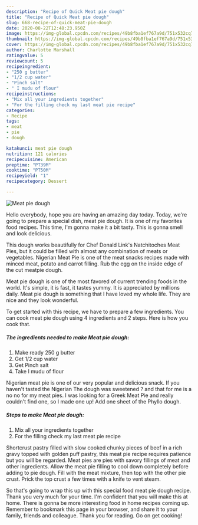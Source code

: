 ```yaml
---
description: "Recipe of Quick Meat pie dough"
title: "Recipe of Quick Meat pie dough"
slug: 668-recipe-of-quick-meat-pie-dough
date: 2020-08-22T12:48:23.950Z
image: https://img-global.cpcdn.com/recipes/49b8fba1ef767a9d/751x532cq70/meat-pie-dough-recipe-main-photo.jpg
thumbnail: https://img-global.cpcdn.com/recipes/49b8fba1ef767a9d/751x532cq70/meat-pie-dough-recipe-main-photo.jpg
cover: https://img-global.cpcdn.com/recipes/49b8fba1ef767a9d/751x532cq70/meat-pie-dough-recipe-main-photo.jpg
author: Charlotte Marshall
ratingvalue: 5
reviewcount: 5
recipeingredient:
- "250 g butter"
- "1/2 cup water"
- "Pinch salt"
- " I mudu of flour"
recipeinstructions:
- "Mix all your ingredients together"
- "For the filling check my last meat pie recipe"
categories:
- Recipe
tags:
- meat
- pie
- dough

katakunci: meat pie dough 
nutrition: 121 calories
recipecuisine: American
preptime: "PT39M"
cooktime: "PT50M"
recipeyield: "1"
recipecategory: Dessert

---
```



![Meat pie dough](https://img-global.cpcdn.com/recipes/49b8fba1ef767a9d/751x532cq70/meat-pie-dough-recipe-main-photo.jpg)

Hello everybody, hope you are having an amazing day today. Today, we're going to prepare a special dish, meat pie dough. It is one of my favorites food recipes. This time, I'm gonna make it a bit tasty. This is gonna smell and look delicious.

This dough works beautifully for Chef Donald Link&#39;s Natchitoches Meat Pies, but it could be filled with almost any combination of meats or vegetables. Nigerian Meat Pie is one of the meat snacks recipes made with minced meat, potato and carrot filling. Rub the egg on the inside edge of the cut meatpie dough.

Meat pie dough is one of the most favored of current trending foods in the world. It's simple, it is fast, it tastes yummy. It is appreciated by millions daily. Meat pie dough is something that I have loved my whole life. They are nice and they look wonderful.


To get started with this recipe, we have to prepare a few ingredients. You can cook meat pie dough using 4 ingredients and 2 steps. Here is how you cook that.

<!--inarticleads1-->

##### The ingredients needed to make Meat pie dough:

1. Make ready 250 g butter
1. Get 1/2 cup water
1. Get Pinch salt
1. Take  I mudu of flour


Nigerian meat pie is one of our very popular and delicious snack. If you haven&#39;t tasted the Nigerian The dough was sweetened ? and that for me is a no no for my meat pies. I was looking for a Greek Meat Pie and really couldn&#39;t find one, so I made one up! Add one sheet of the Phyllo dough. 

<!--inarticleads2-->

##### Steps to make Meat pie dough:

1. Mix all your ingredients together
1. For the filling check my last meat pie recipe


Shortcrust pastry filled with slow cooked chunky pieces of beef in a rich gravy topped with golden puff pastry, this meat pie recipe requires patience but you will be regarded. Meat pies are pies with savory fillings of meat and other ingredients. Allow the meat pie filling to cool down completely before adding to pie dough. Fill with the meat mixture, then top with the other pie crust. Prick the top crust a few times with a knife to vent steam. 

So that's going to wrap this up with this special food meat pie dough recipe. Thank you very much for your time. I'm confident that you will make this at home. There is gonna be more interesting food in home recipes coming up. Remember to bookmark this page in your browser, and share it to your family, friends and colleague. Thank you for reading. Go on get cooking!
